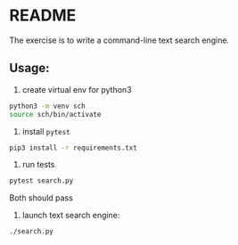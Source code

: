 # README

The exercise is to write a command-line text search engine.

## Usage:

1. create virtual env for python3
```bash
python3 -m venv sch
source sch/bin/activate
```
1. install `pytest`
```bash
pip3 install -r requirements.txt
```
1. run tests
```bash
pytest search.py
```
Both should pass
1. launch text search engine:
```bash
./search.py
```
